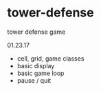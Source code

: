 # tower-defense
tower defense game

01.23.17

- cell, grid, game classes
- basic display
- basic game loop
- pause / quit
